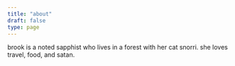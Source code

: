 ```yaml
---
title: "about"
draft: false
type: page
---
```


brook is a noted sapphist who lives in a forest with her cat snorri.
she loves travel, food, and satan.
